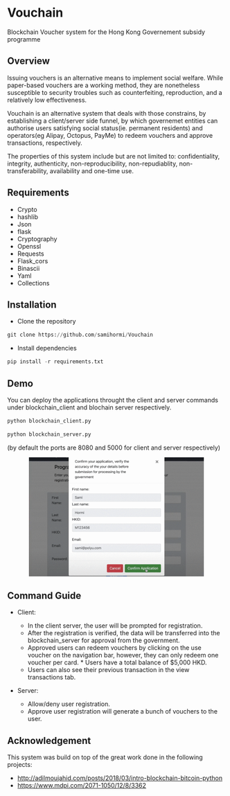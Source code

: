 # Vouchain
Blockchain Voucher system for the Hong Kong Governement subsidy programme

## Overview
Issuing vouchers is an alternative means to implement social welfare. While paper-based vouchers are a working method, they are nonetheless susceptible to security troubles such as counterfeiting, reproduction, and a relatively low effectiveness.  

Vouchain is an alternative system that deals with those constrains, by establishing a client/server side funnel, by which governemet entities can authorise users satisfying social status(ie. permanent residents) and operators(eg Alipay, Octopus, PayMe) to redeem vouchers and approve transactions, respectively.  

The properties of this system include but are not limited to: confidentiality, integrity, authenticity, non-reproducibility, non-repudiablity, non-transferability, availability and one-time use.

## Requirements
- Crypto
- hashlib
- Json
- flask 
- Cryptography
- Openssl
- Requests 
- Flask_cors
- Binascii
- Yaml
- Collections

## Installation  

 - Clone the repository
```python
git clone https://github.com/samihormi/Vouchain
```
- Install dependencies
```python
pip install -r requirements.txt
```

## Demo 
 
You can deploy the applications throught the client and server commands under blockchain_client and blochain server respectively.

```python
python blockchain_client.py 
```
```python
python blockchain_server.py 
```
(by default the ports are 8080 and 5000 for client and server respectively)

<div style="display:block;margin:auto;height:80%;width:80%">
  <img src="assets/blockchain-simulation.gif">
</div>

## Command Guide
* Client: 
  * In the client server, the user will be prompted for registration. 
  * After the registration is verified, the data will be transferred into the blockchain_server for approval from the government. 
  * Approved users can redeem vouchers by clicking on the use voucher on the navigation bar, however, they can only redeem one voucher per card.   * Users have a total balance of $5,000 HKD. 
  * Users can also see their previous transaction in the view transactions tab. 

* Server:
  * Allow/deny user registration.
  * Approve user registration will generate a bunch of vouchers to the user.

## Acknowledgement
This system was build on top of the great work done in the following projects:
 * http://adilmoujahid.com/posts/2018/03/intro-blockchain-bitcoin-python
 * https://www.mdpi.com/2071-1050/12/8/3362
